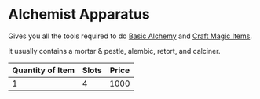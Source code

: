 # Alchemist Apparatus

Gives you all the tools required to do [Basic Alchemy](../../../Magic/Crafting/Basic%20Alchemy.md) and [Craft Magic Items](../../../Magic/Crafting/Crafting%20Magic%20Items.md).

It usually contains a mortar & pestle, alembic, retort, and calciner.

| Quantity of Item |  Slots | Price |
| ---------------- | ------ | ----- |
| 1                | 4      | 1000  |
